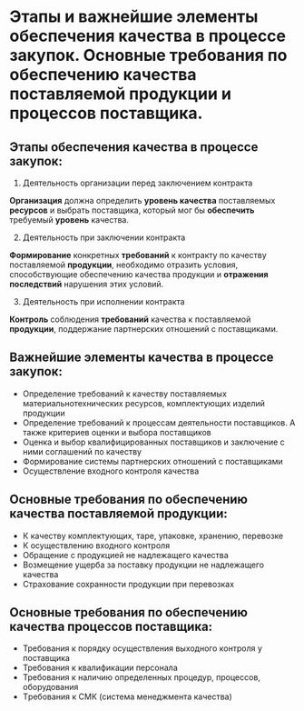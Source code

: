 # Этапы и важнейшие элементы обеспечения качества в процессе закупок. Основные требования по обеспечению качества поставляемой продукции и процессов поставщика.
## Этапы обеспечения качества в процессе закупок:
1. Деятельность организации перед заключением контракта

**Организация** должна определить **уровень качества** поставляемых **ресурсов** и выбрать поставщика, который мог бы **обеспечить** требуемый **уровень** качества.  

2. Деятельность при заключении контракта

**Формирование** конкретных **требований** к контракту по качеству поставляемой **продукции**, необходимо отразить условия, способствующие обеспечению качества продукции и **отражения последствий** нарушения этих условий.  

3. Деятельность при исполнении контракта

**Контроль** соблюдения **требований** качества к поставляемой **продукции**, поддержание партнерских отношений с поставщиками.  

## Важнейшие элементы качества в процессе закупок:
* Определение требований к качеству поставляемых материальнотехнических ресурсов, комплектующих изделий продукции
* Определение требований к процессам деятельности поставщиков. А также критериев оценки и выбора поставщиков
* Оценка и выбор квалифицированных поставщиков и заключение с ними соглашений по качеству
* Формирование системы партнерских отношений с поставщиками
* Осуществление входного контроля качества
## Основные требования по обеспечению качества поставляемой продукции:
* К качеству комплектующих, таре, упаковке, хранению, перевозке
* К осуществлению входного контроля
* Обращение с продукцией не надлежащего качества
* Возмещение ущерба за поставку продукции не надлежащего качества
* Страхование сохранности продукции при перевозках
## Основные требования по обеспечению качества процессов поставщика:
* Требования к порядку осуществления выходного контроля у поставщика
* Требования к квалификации персонала
* Требования к наличию определенных процедур, процессов, оборудования
* Tребования к СМК (система менеджмента качества)
